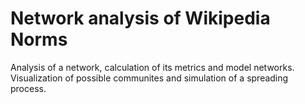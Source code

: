 # Network analysis of Wikipedia Norms

Analysis of a network, calculation of its metrics and model networks. Visualization of possible communites and simulation of a spreading process.
